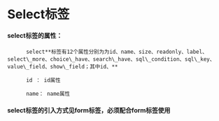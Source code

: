 # Select**标签**

#### select**标签的属性：**

```
      select**标签有12个属性分别为为id、name、size、readonly、label、select\_more、choice\_have、search\_have、sql\_condition、sql\_key、value\_field、show\_field；其中id、**

      id ： id属性

      name： name属性
```

#### select标签的引入方式见form标签，必须配合form标签使用



